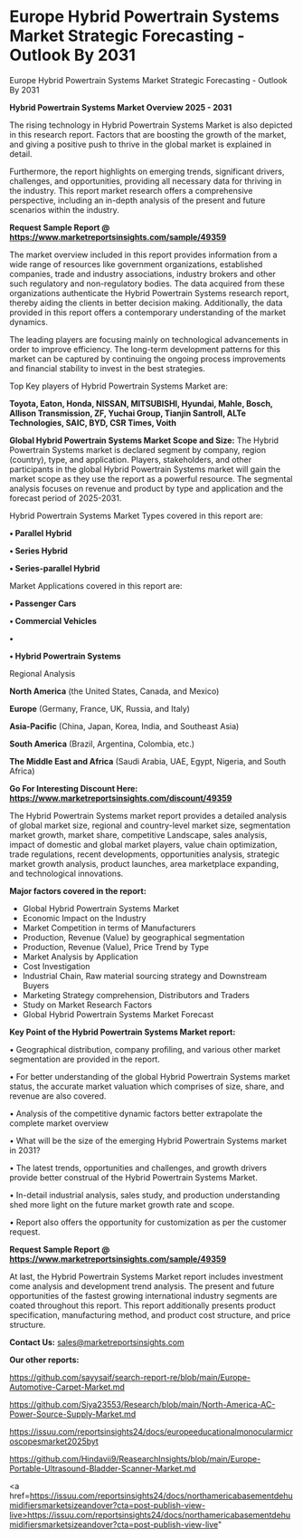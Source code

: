 # Europe Hybrid Powertrain Systems Market Strategic Forecasting - Outlook By 2031
Europe Hybrid Powertrain Systems Market Strategic Forecasting - Outlook By 2031

<Strong> Hybrid Powertrain Systems Market Overview 2025 - 2031</strong>

The rising technology in Hybrid Powertrain Systems Market is also depicted in this research report. Factors that are boosting the growth of the market, and giving a positive push to thrive in the global market is explained in detail.

Furthermore, the report highlights on emerging trends, significant drivers, challenges, and opportunities, providing all necessary data for thriving in the industry. This report market research offers a comprehensive perspective, including an in-depth analysis of the present and future scenarios within the industry.

<strong>Request Sample Report @ <a href=https://www.marketreportsinsights.com/sample/49359>https://www.marketreportsinsights.com/sample/49359</a></strong>

The market overview included in this report provides information from a wide range of resources like government organizations, established companies, trade and industry associations, industry brokers and other such regulatory and non-regulatory bodies. The data acquired from these organizations authenticate the Hybrid Powertrain Systems research report, thereby aiding the clients in better decision making. Additionally, the data provided in this report offers a contemporary understanding of the market dynamics.

The leading players are focusing mainly on technological advancements in order to improve efficiency. The long-term development patterns for this market can be captured by continuing the ongoing process improvements and financial stability to invest in the best strategies.

Top Key players of Hybrid Powertrain Systems Market are:

<strong>Toyota, Eaton, Honda, NISSAN, MITSUBISHI, Hyundai, Mahle, Bosch, Allison Transmission, ZF, Yuchai Group, Tianjin Santroll, ALTe Technologies, SAIC, BYD, CSR Times, Voith</strong>

<strong><b>Global Hybrid Powertrain Systems Market Scope and Size:</b></strong>
The Hybrid Powertrain Systems market is declared segment by company, region (country), type, and application. Players, stakeholders, and other participants in the global Hybrid Powertrain Systems market will gain the market scope as they use the report as a powerful resource. The segmental analysis focuses on revenue and product by type and application and the forecast period of 2025-2031.

Hybrid Powertrain Systems Market Types covered in this report are:

<strong>•  Parallel Hybrid

•  Series Hybrid

•  Series-parallel Hybrid</strong>

Market Applications covered in this report are:

<strong>•  Passenger Cars

•  Commercial Vehicles

•  

•  Hybrid Powertrain Systems</strong> 

Regional Analysis

<strong>North America</strong> (the United States, Canada, and Mexico)

<strong>Europe</strong> (Germany, France, UK, Russia, and Italy)

<strong>Asia-Pacific</strong> (China, Japan, Korea, India, and Southeast Asia)

<strong>South America</strong> (Brazil, Argentina, Colombia, etc.)

<strong>The Middle East and Africa</strong> (Saudi Arabia, UAE, Egypt, Nigeria, and South Africa)

<strong>Go For Interesting Discount Here: <a href=https://www.marketreportsinsights.com/discount/49359>https://www.marketreportsinsights.com/discount/49359</a></strong>

The Hybrid Powertrain Systems market report provides a detailed analysis of global market size, regional and country-level market size, segmentation market growth, market share, competitive Landscape, sales analysis, impact of domestic and global market players, value chain optimization, trade regulations, recent developments, opportunities analysis, strategic market growth analysis, product launches, area marketplace expanding, and technological innovations.

<strong><b>Major factors covered in the report:</b></strong>
<ul>
  <li>Global Hybrid Powertrain Systems Market </li>
  <li>Economic Impact on the Industry</li>
  <li>Market Competition in terms of Manufacturers</li>
  <li>Production, Revenue (Value) by geographical segmentation</li>
  <li>Production, Revenue (Value), Price Trend by Type</li>
  <li>Market Analysis by Application</li>
  <li>Cost Investigation</li>
  <li>Industrial Chain, Raw material sourcing strategy and Downstream Buyers</li>
  <li>Marketing Strategy comprehension, Distributors and Traders</li>
  <li>Study on Market Research Factors</li>
  <li>Global Hybrid Powertrain Systems Market Forecast</li>
</ul>

<strong><b>Key Point of the Hybrid Powertrain Systems Market report:</b></strong>

• Geographical distribution, company profiling, and various other market segmentation are provided in the report.

• For better understanding of the global Hybrid Powertrain Systems market status, the accurate market valuation which comprises of size, share, and revenue are also covered.

• Analysis of the competitive dynamic factors better extrapolate the complete market overview

• What will be the size of the emerging Hybrid Powertrain Systems market in 2031?

• The latest trends, opportunities and challenges, and growth drivers provide better construal of the Hybrid Powertrain Systems Market.

• In-detail industrial analysis, sales study, and production understanding shed more light on the future market growth rate and scope.

• Report also offers the opportunity for customization as per the customer request.

<strong>Request Sample Report @ <a href=https://www.marketreportsinsights.com/sample/49359>https://www.marketreportsinsights.com/sample/49359</a></strong>

At last, the Hybrid Powertrain Systems Market report includes investment come analysis and development trend analysis. The present and future opportunities of the fastest growing international industry segments are coated throughout this report. This report additionally presents product specification, manufacturing method, and product cost structure, and price structure.

<strong>Contact Us:</strong>
sales@marketreportsinsights.com

<strong>Our other reports:</strong>

<a href=https://github.com/sayysaif/search-report-re/blob/main/Europe-Automotive-Carpet-Market.md>https://github.com/sayysaif/search-report-re/blob/main/Europe-Automotive-Carpet-Market.md</a>

<a href=https://github.com/Siya23553/Research/blob/main/North-America-AC-Power-Source-Supply-Market.md>https://github.com/Siya23553/Research/blob/main/North-America-AC-Power-Source-Supply-Market.md</a>

<a href=https://issuu.com/reportsinsights24/docs/europeeducationalmonocularmicroscopesmarket2025byt>https://issuu.com/reportsinsights24/docs/europeeducationalmonocularmicroscopesmarket2025byt</a>

<a href=https://github.com/Hindavii9/ReasearchInsights/blob/main/Europe-Portable-Ultrasound-Bladder-Scanner-Market.md>https://github.com/Hindavii9/ReasearchInsights/blob/main/Europe-Portable-Ultrasound-Bladder-Scanner-Market.md</a>

<a href=https://issuu.com/reportsinsights24/docs/northamericabasementdehumidifiersmarketsizeandover?cta=post-publish-view-live>https://issuu.com/reportsinsights24/docs/northamericabasementdehumidifiersmarketsizeandover?cta=post-publish-view-live</a>"
